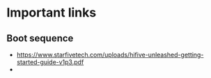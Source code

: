 # Important links

## Boot sequence
- https://www.starfivetech.com/uploads/hifive-unleashed-getting-started-guide-v1p3.pdf
- 
